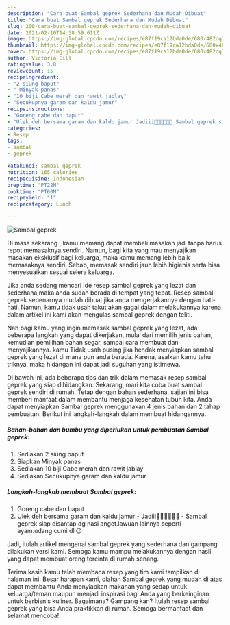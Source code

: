 ```yaml
---
description: "Cara buat Sambal geprek Sederhana dan Mudah Dibuat"
title: "Cara buat Sambal geprek Sederhana dan Mudah Dibuat"
slug: 200-cara-buat-sambal-geprek-sederhana-dan-mudah-dibuat
date: 2021-02-10T14:38:59.611Z
image: https://img-global.cpcdn.com/recipes/e87f19ca12bda0de/680x482cq70/sambal-geprek-foto-resep-utama.jpg
thumbnail: https://img-global.cpcdn.com/recipes/e87f19ca12bda0de/680x482cq70/sambal-geprek-foto-resep-utama.jpg
cover: https://img-global.cpcdn.com/recipes/e87f19ca12bda0de/680x482cq70/sambal-geprek-foto-resep-utama.jpg
author: Victoria Gill
ratingvalue: 3.8
reviewcount: 15
recipeingredient:
- "2 siung baput"
- " Minyak panas"
- "10 biji Cabe merah dan rawit jablay"
- "Secukupnya garam dan kaldu jamur"
recipeinstructions:
- "Goreng cabe dan baput"
- "Ulek deh bersama garam dan kaldu jamur Jadiii🤗🤗🤤🤤🤤🤤 Sambal geprek siap disantap dg nasi anget.lawuan lainnya seperti ayam.udang.cumi dll😉"
categories:
- Resep
tags:
- sambal
- geprek

katakunci: sambal geprek 
nutrition: 165 calories
recipecuisine: Indonesian
preptime: "PT22M"
cooktime: "PT60M"
recipeyield: "1"
recipecategory: Lunch

---
```



![Sambal geprek](https://img-global.cpcdn.com/recipes/e87f19ca12bda0de/680x482cq70/sambal-geprek-foto-resep-utama.jpg)

Di masa  sekarang , kamu memang dapat membeli masakan jadi tanpa harus repot memasaknya sendiri. Namun, bagi kita yang mau menyajikan masakan eksklusif bagi keluarga, maka kamu memang lebih baik memasaknya sendiri. Sebab, memasak sendiri jauh lebih higienis serta bisa menyesuaikan sesuai selera keluarga.

Jika anda sedang mencari ide resep sambal geprek yang lezat dan sederhana,maka anda sudah berada di tempat yang tepat. Resep sambal geprek  sebenarnya mudah dibuat jika anda mengerjakannya dengan hati-hati. Namun, kamu tidak usah takut akan gagal dalam melakukannya 
karena dalam artikel ini kami akan mengulas sambal geprek dengan teliti.  



Nah bagi kamu yang ingin memasak sambal geprek yang lezat, ada beberapa langkah yang dapat dikerjakan, mulai dari memilih jenis bahan, kemudian pemilihan bahan segar, sampai cara membuat dan menyajikannya. kamu Tidak usah pusing jika hendak menyiapkan sambal geprek yang lezat di mana pun anda berada. Karena, asalkan kamu  tahu triknya, maka hidangan ini dapat jadi suguhan yang istimewa.

Di bawah ini, ada beberapa tips dan trik dalam memasak resep sambal geprek yang siap dihidangkan. Sekarang, mari kita coba buat sambal geprek sendiri di rumah. Tetap dengan bahan sederhana, sajian ini bisa memberi manfaat dalam membantu menjaga kesehatan tubuh kita. Anda dapat menyiapkan Sambal geprek menggunakan 4 jenis bahan dan 2 tahap pembuatan. Berikut ini langkah-langkah dalam membuat hidangannya.

<!--inarticleads1-->

##### Bahan-bahan dan bumbu yang diperlukan untuk pembuatan Sambal geprek:

1. Sediakan 2 siung baput
1. Siapkan  Minyak panas
1. Sediakan 10 biji Cabe merah dan rawit jablay
1. Sediakan Secukupnya garam dan kaldu jamur




<!--inarticleads2-->

##### Langkah-langkah membuat Sambal geprek:

1. Goreng cabe dan baput
1. Ulek deh bersama garam dan kaldu jamur - Jadiii🤗🤗🤤🤤🤤🤤 - Sambal geprek siap disantap dg nasi anget.lawuan lainnya seperti ayam.udang.cumi dll😉




Jadi, itulah artikel mengenai  sambal geprek  yang sederhana dan gampang dilakukan versi kami. Semoga kamu mampu melakukannya dengan hasil yang dapat membuat oreng tercinta di rumah senang. 

Terima kasih kamu telah membaca resep yang tim kami tampilkan di halaman ini. Besar harapan kami, olahan  Sambal geprek yang mudah di atas dapat membantu Anda menyiapkan makanan yang sedap untuk keluarga/teman maupun menjadi inspirasi bagi Anda yang berkeinginan untuk berbisnis kuliner. Bagaimana? Gampang kan? Itulah resep sambal geprek yang bisa Anda praktikkan di rumah. Semoga bermanfaat dan selamat mencoba!

